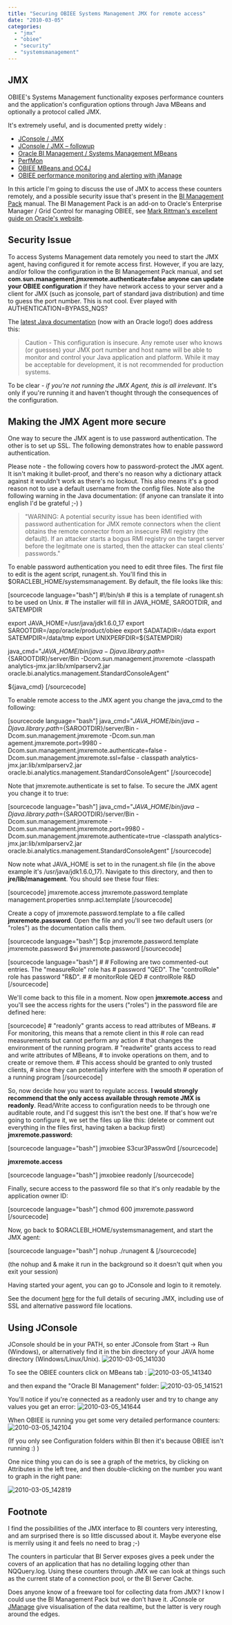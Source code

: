 ```yaml
---
title: "Securing OBIEE Systems Management JMX for remote access"
date: "2010-03-05"
categories: 
  - "jmx"
  - "obiee"
  - "security"
  - "systemsmanagement"
---
```


## JMX

OBIEE's Systems Management functionality exposes performance counters and the application's configuration options through Java MBeans and optionally a protocol called JMX.

It's extremely useful, and is documented pretty widely :

- [JConsole / JMX](/2009/07/16/jconsole-jmx/)
- [JConsole / JMX – followup](/2009/07/21/jconsole-jmx-followup/)
- [Oracle BI Management / Systems Management MBeans](/2009/07/22/oracle-bi-management-systems-management-mbeans/)
- [PerfMon](http://obiee101.blogspot.com/2009/07/obiee-perfmon-performance-monitor.html)
- [OBIEE MBeans and OC4J](http://blogs.oracle.com/siebelessentials/2008/11/oracle_bi_ee_and_mbeans.html)
- [OBIEE performance monitoring and alerting with jManage](/2009/07/29/oracle-bi-management-jmanage/)

In this article I'm going to discuss the use of JMX to access these counters remotely, and a possible security issue that's present in the [BI Management Pack](http://docs.google.com/viewer?a=v&q=cache:cBH-0QJHbTEJ:download.oracle.com/docs/cd/B16240_01/doc/apirefs.102/e12639.pdf+com.sun.management.jmxremote.authenticate%3Dfalse&hl=en&gl=uk&pid=bl&srcid=ADGEESiWEE9yb6LNERALgxwRhxGkUPC_8VzSZcYiyFUbV2MMMcP0RniO8EcSgT8Y2VsihL8JwLtTQHBuEDAQhS0FOOGfRKt9AxGdnbZEBalywMSEQoyzrktNU1ppcvLgB-F2Hjcr6gLI&sig=AHIEtbTc_xYSdrrFG4k-rsCaJrd4ZJjodQ) manual. The BI Management Pack is an add-on to Oracle's Enterprise Manager / Grid Control for managing OBIEE, see [Mark Rittman's excellent guide on Oracle's website](http://www.oracle.com/technology/pub/articles/rittman-oem-bipack.html).

## Security Issue

To access Systems Management data remotely you need to start the JMX agent, having configured it for remote access first. However, if you are lazy, and/or follow the configuration in the BI Management Pack manual, and set **com.sun.management.jmxremote.authenticate=false** **anyone can update your OBIEE configuration** if they have network access to your server and a client for JMX (such as jconsole, part of standard java distribution) and time to guess the port number. This is not cool. Ever played with AUTHENTICATION=BYPASS\_NQS?

The [latest Java documentation](http://java.sun.com/javase/6/docs/technotes/guides/management/agent.html) (now with an Oracle logo!) does address this:

> Caution - This configuration is insecure. Any remote user who knows (or guesses) your JMX port number and host name will be able to monitor and control your Java application and platform. While it may be acceptable for development, it is not recommended for production systems.

To be clear - _if you're not running the JMX Agent, this is all irrelevant_. It's only if you're running it and haven't thought through the consequences of the configuration.

## Making the JMX Agent more secure

One way to secure the JMX agent is to use password authentication. The other is to set up SSL. The following demonstrates how to enable password authentication.

Please note - the following covers how to password-protect the JMX agent. It isn't making it bullet-proof, and there's no reason why a dictionary attack against it wouldn't work as there's no lockout. This also means it's a good reason not to use a default username from the config files. Note also the following warning in the Java documentation: (if anyone can translate it into english I'd be grateful ;-) )

> "WARNING: A potential security issue has been identified with password authentication for JMX remote connectors when the client obtains the remote connector from an insecure RMI registry (the default). If an attacker starts a bogus RMI registry on the target server before the legitmate one is started, then the attacker can steal clients' passwords."

To enable password authentication you need to edit three files. The first file to edit is the agent script, runagent.sh. You'll find this in $ORACLEBI\_HOME/systemsmanagement. By default, the file looks like this:

\[sourcecode language="bash"\] #!/bin/sh # this is a template of runagent.sh to be used on Unix. # The installer will fill in JAVA\_HOME, SAROOTDIR, and SATEMPDIR

export JAVA\_HOME=/usr/java/jdk1.6.0\_17 export SAROOTDIR=/app/oracle/product/obiee export SADATADIR=/data export SATEMPDIR=/data/tmp export UNIXPERFDIR=${SATEMPDIR}

java\_cmd="${JAVA\_HOME}/bin/java -Djava.library.path=${SAROOTDIR}/server/Bin -Dcom.sun.management.jmxremote -classpath analytics-jmx.jar:lib/xmlparserv2.jar oracle.bi.analytics.management.StandardConsoleAgent"

${java\_cmd} \[/sourcecode\]

To enable remote access to the JMX agent you change the java\_cmd to the following:

\[sourcecode language="bash"\] java\_cmd="${JAVA\_HOME}/bin/java -Djava.library.path=${SAROOTDIR}/server/Bin -Dcom.sun.management.jmxremote -Dcom.sun.man agement.jmxremote.port=9980 -Dcom.sun.management.jmxremote.authenticate=false -Dcom.sun.management.jmxremote.ssl=false - classpath analytics-jmx.jar:lib/xmlparserv2.jar oracle.bi.analytics.management.StandardConsoleAgent" \[/sourcecode\]

Note that jmxremote.authenticate is set to false. To secure the JMX agent you change it to true:

\[sourcecode language="bash"\] java\_cmd="${JAVA\_HOME}/bin/java -Djava.library.path=${SAROOTDIR}/server/Bin -Dcom.sun.management.jmxremote -Dcom.sun.management.jmxremote.port=9980 -Dcom.sun.management.jmxremote.authenticate=true -classpath analytics-jmx.jar:lib/xmlparserv2.jar oracle.bi.analytics.management.StandardConsoleAgent" \[/sourcecode\]

Now note what JAVA\_HOME is set to in the runagent.sh file (in the above example it's /usr/java/jdk1.6.0\_17). Navigate to this directory, and then to **jre/lib/management**. You should see these four files:

\[sourcecode\] jmxremote.access jmxremote.password.template management.properties snmp.acl.template \[/sourcecode\]

Create a copy of jmxremote.password.template to a file called **jmxremote.password**. Open the file and you'll see two default users (or "roles") as the documentation calls them.

\[sourcecode language="bash"\] $cp jmxremote.password.template jmxremote.password $vi jmxremote.password \[/sourcecode\]

\[sourcecode language="bash"\] # # Following are two commented-out entries. The "measureRole" role has # password "QED". The "controlRole" role has password "R&D". # # monitorRole QED # controlRole R&D \[/sourcecode\]

We'll come back to this file in a moment. Now open **jmxremote.access** and you'll see the access rights for the users ("roles") in the password file are defined here:

\[sourcecode\] # "readonly" grants access to read attributes of MBeans. # For monitoring, this means that a remote client in this # role can read measurements but cannot perform any action # that changes the environment of the running program. # "readwrite" grants access to read and write attributes of MBeans, # to invoke operations on them, and to create or remove them. # This access should be granted to only trusted clients, # since they can potentially interfere with the smooth # operation of a running program \[/sourcecode\]

So, now decide how you want to regulate access. **I would strongly recommend that the only access available through remote JMX is readonly**. Read/Write access to configuration needs to be through one auditable route, and I'd suggest this isn't the best one. If that's how we're going to configure it, we set the files up like this: (delete or comment out everything in the files first, having taken a backup first) **jmxremote.password:**

\[sourcecode language="bash"\] jmxobiee S3cur3Passw0rd \[/sourcecode\]

**jmxremote.access**

\[sourcecode language="bash"\] jmxobiee readonly \[/sourcecode\]

Finally, secure access to the password file so that it's only readable by the application owner ID:

\[sourcecode language="bash"\] chmod 600 jmxremote.password \[/sourcecode\]

Now, go back to $ORACLEBI\_HOME/systemsmanagement, and start the JMX agent:

\[sourcecode language="bash"\] nohup ./runagent & \[/sourcecode\]

(the nohup and & make it run in the background so it doesn't quit when you exit your session)

Having started your agent, you can go to JConsole and login to it remotely.

See the document [here](http://java.sun.com/j2se/1.5.0/docs/guide/management/agent.html#remote) for the full details of securing JMX, including use of SSL and alternative password file locations.

## Using JConsole

JConsole should be in your PATH, so enter JConsole from Start -> Run (Windows), or alternatively find it in the bin directory of your JAVA home directory (Windows/Linux/Unix). ![](/images/rnm1978/2010-03-05_141030.png "2010-03-05_141030")

To see the OBIEE counters click on MBeans tab : ![](/images/rnm1978/2010-03-05_141340.png "2010-03-05_141340")

and then expand the "Oracle BI Management" folder: ![](/images/rnm1978/2010-03-05_141521.png "2010-03-05_141521")

You'll notice if you're connected as a readonly user and try to change any values you get an error: ![](/images/rnm1978/2010-03-05_141644.png "2010-03-05_141644")

When OBIEE is running you get some very detailed performance counters: ![](/images/rnm1978/2010-03-05_142104.png "2010-03-05_142104")

(If you only see Configuration folders within BI then it's because OBIEE isn't running :) )

One nice thing you can do is see a graph of the metrics, by clicking on Attributes in the left tree, and then double-clicking on the number you want to graph in the right pane:

![](/images/rnm1978/2010-03-05_1428191.png "2010-03-05_142819")

## Footnote

I find the possibilities of the JMX interface to BI counters very interesting, and am surprised there is so little discussed about it. Maybe everyone else is merrily using it and feels no need to brag ;-)

The counters in particular that BI Server exposes gives a peek under the covers of an application that has no detailing logging other than NQQuery.log. Using these counters through JMX we can look at things such as the current state of a connection pool, or the BI Server Cache.

Does anyone know of a freeware tool for collecting data from JMX? I know I could use the BI Management Pack but we don't have it. JConsole or [JManage](/2009/07/29/oracle-bi-management-jmanage/) give visualisation of the data realtime, but the latter is very rough around the edges.
